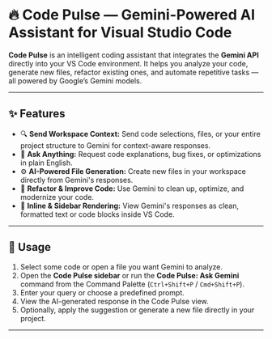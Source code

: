 # 🔥 Code Pulse — Gemini-Powered AI Assistant for Visual Studio Code

**Code Pulse** is an intelligent coding assistant that integrates the **Gemini API** directly into your VS Code environment. It helps you analyze your code, generate new files, refactor existing ones, and automate repetitive tasks — all powered by Google’s Gemini models.

---

## ✨ Features

- 🔍 **Send Workspace Context:** Send code selections, files, or your entire project structure to Gemini for context-aware responses.
- 💬 **Ask Anything:** Request code explanations, bug fixes, or optimizations in plain English.
- ⚙️ **AI-Powered File Generation:** Create new files in your workspace directly from Gemini's responses.
- 🔧 **Refactor & Improve Code:** Use Gemini to clean up, optimize, and modernize your code.
- 📄 **Inline & Sidebar Rendering:** View Gemini's responses as clean, formatted text or code blocks inside VS Code.

---

## 🚀 Usage

1. Select some code or open a file you want Gemini to analyze.
2. Open the **Code Pulse sidebar** or run the **Code Pulse: Ask Gemini** command from the Command Palette (`Ctrl+Shift+P` / `Cmd+Shift+P`).
3. Enter your query or choose a predefined prompt.
4. View the AI-generated response in the Code Pulse view.
5. Optionally, apply the suggestion or generate a new file directly in your project.

---
